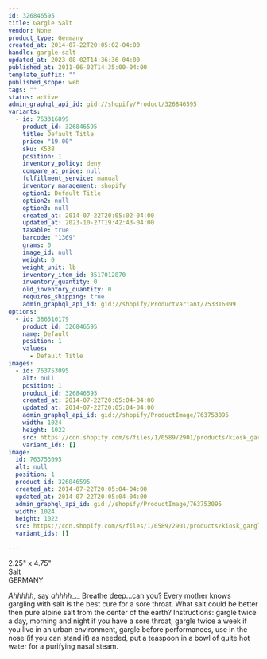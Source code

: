 ```yaml
---
id: 326846595
title: Gargle Salt
vendor: None
product_type: Germany
created_at: 2014-07-22T20:05:02-04:00
handle: gargle-salt
updated_at: 2023-08-02T14:36:36-04:00
published_at: 2011-06-02T14:35:00-04:00
template_suffix: ""
published_scope: web
tags: ""
status: active
admin_graphql_api_id: gid://shopify/Product/326846595
variants:
  - id: 753316899
    product_id: 326846595
    title: Default Title
    price: "19.00"
    sku: K538
    position: 1
    inventory_policy: deny
    compare_at_price: null
    fulfillment_service: manual
    inventory_management: shopify
    option1: Default Title
    option2: null
    option3: null
    created_at: 2014-07-22T20:05:02-04:00
    updated_at: 2023-10-27T19:42:43-04:00
    taxable: true
    barcode: "1369"
    grams: 0
    image_id: null
    weight: 0
    weight_unit: lb
    inventory_item_id: 3517012870
    inventory_quantity: 0
    old_inventory_quantity: 0
    requires_shipping: true
    admin_graphql_api_id: gid://shopify/ProductVariant/753316899
options:
  - id: 386510179
    product_id: 326846595
    name: Default
    position: 1
    values:
      - Default Title
images:
  - id: 763753095
    alt: null
    position: 1
    product_id: 326846595
    created_at: 2014-07-22T20:05:04-04:00
    updated_at: 2014-07-22T20:05:04-04:00
    admin_graphql_api_id: gid://shopify/ProductImage/763753095
    width: 1024
    height: 1022
    src: https://cdn.shopify.com/s/files/1/0589/2901/products/kiosk_garglesalt.tif.jpeg?v=1406073904
    variant_ids: []
image:
  id: 763753095
  alt: null
  position: 1
  product_id: 326846595
  created_at: 2014-07-22T20:05:04-04:00
  updated_at: 2014-07-22T20:05:04-04:00
  admin_graphql_api_id: gid://shopify/ProductImage/763753095
  width: 1024
  height: 1022
  src: https://cdn.shopify.com/s/files/1/0589/2901/products/kiosk_garglesalt.tif.jpeg?v=1406073904
  variant_ids: []

---
```


2.25" x 4.75"  
Salt  
GERMANY

_Ahhhhh_, say _ahhhh__._ Breathe deep...can you? Every mother knows gargling with salt is the best cure for a sore throat. What salt could be better then pure alpine salt from the center of the earth? Instructions: gargle twice a day, morning and night if you have a sore throat, gargle twice a week if you live in an urban environment, gargle before performances, use in the nose (if you can stand it) as needed, put a teaspoon in a bowl of quite hot water for a purifying nasal steam.